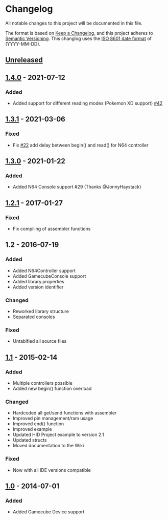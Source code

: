 # Changelog
All notable changes to this project will be documented in this file.

The format is based on [Keep a Changelog](https://keepachangelog.com/en/1.0.0/),
and this project adheres to [Semantic Versioning](https://semver.org/spec/v2.0.0.html).
This changlog uses the [ISO 8601 date format](https://www.iso.org/iso-8601-date-and-time-format.html) of (YYYY-MM-DD).

## [Unreleased]

## [1.4.0] - 2021-07-12

### Added

* Added support for different reading modes (Pokemon XD support) [#42](https://github.com/NicoHood/Nintendo/pull/42)

## [1.3.1] - 2021-03-06

### Fixed

* Fix [#22](https://github.com/NicoHood/Nintendo/issues/22) add delay between begin() and read() for N64 controller

## [1.3.0] - 2021-01-22

### Added

* Added N64 Console support #29 (Thanks @JonnyHaystack)

## [1.2.1] - 2017-01-27

### Fixed

* Fix compiling of assembler functions

## 1.2 - 2016-07-19

### Added

* Added N64Controller support
* Added GamecubeConsole support
* Added library.properties
* Added version identifier

### Changed

* Reworked library structure
* Separated consoles

### Fixed

* Untabified all source files

## [1.1] - 2015-02-14

### Added

* Multiple controllers possible
* Added new begin() function overload

### Changed

* Hardcoded all get/send functions with assembler
 * Improved pin management/ram usage
 * Improved end() function
 * Improved example
 * Updated HID Project example to version 2.1
 * Updated structs
* Moved documentation to the Wiki

### Fixed

* Now with all IDE versions compatible

## [1.0] - 2014-07-01

### Added
* Added Gamecube Device support


[Unreleased]: https://github.com/NicoHood/Nintendo/compare/1.4.0...HEAD
[1.4.0]: https://github.com/NicoHood/Nintendo/compare/1.3.1...1.4.0
[1.3.1]: https://github.com/NicoHood/Nintendo/compare/1.3.0...1.3.1
[1.3.0]: https://github.com/NicoHood/Nintendo/compare/1.2.1...1.3.0
[1.2.1]: https://github.com/NicoHood/Nintendo/releases/tag/1.2.1
[1.1]: https://github.com/NicoHood/Nintendo/compare/1.0...1.1
[1.0]: https://github.com/NicoHood/Nintendo/releases/tag/1.0
